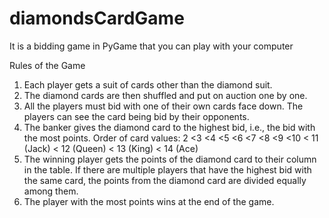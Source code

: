 # diamondsCardGame
It is a bidding game in PyGame that you can play with your computer

Rules of the Game
1. Each player gets a suit of cards other than the diamond suit.
2. The diamond cards are then shuffled and put on auction one by one.
3. All the players must bid with one of their own cards face down. The players can see the card being bid by their opponents.
4. The banker gives the diamond card to the highest bid, i.e., the bid with the most points.
Order of card values: 2 <3 <4 <5 <6 <7 <8 <9 <10 < 11 (Jack) < 12 (Queen) < 13 (King) < 14 (Ace) 
5. The winning player gets the points of the diamond card to their column in the table. If there are
multiple players that have the highest bid with the same card, the points from the diamond card are
divided equally among them.
6. The player with the most points wins at the end of the game.
